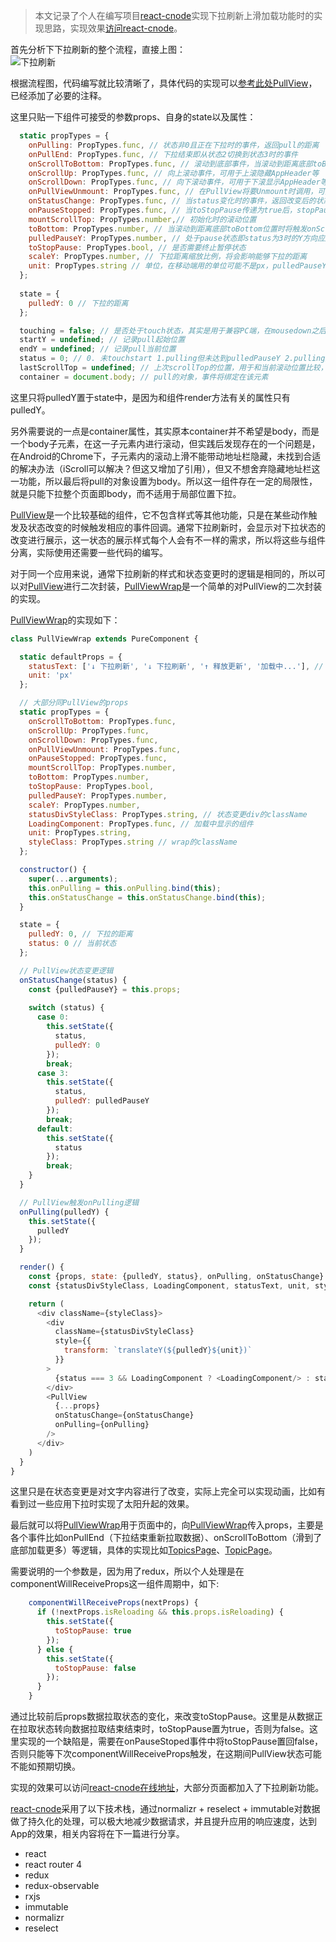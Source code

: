 > 本文记录了个人在编写项目[react-cnode](https://github.com/JoV5/react-cnode)实现下拉刷新上滑加载功能时的实现思路，实现效果[访问react-cnode](http://cnode.padabon.com)。

首先分析下下拉刷新的整个流程，直接上图：  
![下拉刷新](https://raw.githubusercontent.com/JoV5/blog/master/images/%E4%B8%8B%E6%8B%89%E5%88%B7%E6%96%B0.png)  

根据流程图，代码编写就比较清晰了，具体代码的实现可以[参考此处PullView](https://github.com/JoV5/react-cnode/blob/master/src/components/PullView.js)，已经添加了必要的注释。  

这里只贴一下组件可接受的参数props、自身的state以及属性：
```js
  static propTypes = {
    onPulling: PropTypes.func, // 状态非0且正在下拉时的事件，返回pull的距离
    onPullEnd: PropTypes.func, // 下拉结束即从状态2切换到状态3时的事件
    onScrollToBottom: PropTypes.func, // 滚动到底部事件，当滚动到距离底部toBottom位置时触发，可用于下滑加载更多
    onScrollUp: PropTypes.func, // 向上滚动事件，可用于上滚隐藏AppHeader等
    onScrollDown: PropTypes.func, // 向下滚动事件，可用于下滚显示AppHeader等
    onPullViewUnmount: PropTypes.func, // 在PullView将要Unmount时调用，可用于记录当前滚动位置，在下次Mount时作为下面的mountScrollTop参数传入，回到上次滚动位置
    onStatusChange: PropTypes.func, // 当status变化时的事件，返回改变后的状态，结合个人需要对不同状态做出相应视图改变，比如比如下拉时顶部显示相应的提示
    onPauseStopped: PropTypes.func, // 当toStopPause传递为true后，stopPause完成后的事件
    mountScrollTop: PropTypes.number,// 初始化时的滚动位置
    toBottom: PropTypes.number, // 当滚动到距离底部toBottom位置时将触发onScrollToBottom事件
    pulledPauseY: PropTypes.number, // 处于pause状态即status为3时的Y方向应所在的位置
    toStopPause: PropTypes.bool, // 是否需要终止暂停状态
    scaleY: PropTypes.number, // 下拉距离缩放比例，将会影响能够下拉的距离
    unit: PropTypes.string // 单位，在移动端用的单位可能不是px，pulledPauseY和state中的pulledY都将使用这一单位，在使用px之外的单位时，需要设置好scaleY
  };
  
  state = {
    pulledY: 0 // 下拉的距离
  };

  touching = false; // 是否处于touch状态，其实是用于兼容PC端，在mousedown之后才允许mousemove的逻辑
  startY = undefined; // 记录pull起始位置
  endY = undefined; // 记录pull当前位置
  status = 0; // 0. 未touchstart 1.pulling但未达到pulledPauseY 2.pulling达到pulledPauseY 3.进入pause状态
  lastScrollTop = undefined; // 上次scrollTop的位置，用于和当前滚动位置比较，判断是向上滚还是向下滚
  container = document.body; // pull的对象，事件将绑定在该元素
```

这里只将pulledY置于state中，是因为和组件render方法有关的属性只有pulledY。  

另外需要说的一点是container属性，其实原本container并不希望是body，而是一个body子元素，在这一子元素内进行滚动，但实践后发现存在的一个问题是，在Android的Chrome下，子元素内的滚动上滑不能带动地址栏隐藏，未找到合适的解决办法（iScroll可以解决？但这又增加了引用），但又不想舍弃隐藏地址栏这一功能，所以最后将pull的对象设置为body。所以这一组件存在一定的局限性，就是只能下拉整个页面即body，而不适用于局部位置下拉。

[PullView](https://github.com/JoV5/react-cnode/blob/master/src/components/PullView.js)是一个比较基础的组件，它不包含样式等其他功能，只是在某些动作触发及状态改变的时候触发相应的事件回调。通常下拉刷新时，会显示对下拉状态的改变进行展示，这一状态的展示样式每个人会有不一样的需求，所以将这些与组件分离，实际使用还需要一些代码的编写。  

对于同一个应用来说，通常下拉刷新的样式和状态变更时的逻辑是相同的，所以可以对[PullView](https://github.com/JoV5/react-cnode/blob/master/src/components/PullView.js)进行二次封装，[PullViewWrap](https://github.com/JoV5/react-cnode/blob/master/src/components/PullViewWrap.js)是一个简单的对PullView的二次封装的实现。 

[PullViewWrap](https://github.com/JoV5/react-cnode/blob/master/src/components/PullViewWrap.js)的实现如下：
```js
class PullViewWrap extends PureComponent {

  static defaultProps = {
    statusText: ['↓ 下拉刷新', '↓ 下拉刷新', '↑ 释放更新', '加载中...'], // 文字对应状态
    unit: 'px'
  };

  // 大部分同PullView的props
  static propTypes = {
    onScrollToBottom: PropTypes.func,
    onScrollUp: PropTypes.func,
    onScrollDown: PropTypes.func,
    onPullViewUnmount: PropTypes.func,
    onPauseStopped: PropTypes.func,
    mountScrollTop: PropTypes.number,
    toBottom: PropTypes.number,
    toStopPause: PropTypes.bool,
    pulledPauseY: PropTypes.number,
    scaleY: PropTypes.number,
    statusDivStyleClass: PropTypes.string, // 状态变更div的className
    LoadingComponent: PropTypes.func, // 加载中显示的组件
    unit: PropTypes.string,
    styleClass: PropTypes.string // wrap的className
  };

  constructor() {
    super(...arguments);
    this.onPulling = this.onPulling.bind(this);
    this.onStatusChange = this.onStatusChange.bind(this);
  }

  state = {
    pulledY: 0, // 下拉的距离
    status: 0 // 当前状态
  };

  // PullView状态变更逻辑
  onStatusChange(status) {
    const {pulledPauseY} = this.props;
    
    switch (status) {
      case 0:
        this.setState({
          status,
          pulledY: 0
        });
        break;
      case 3:
        this.setState({
          status,
          pulledY: pulledPauseY
        });
        break;
      default:
        this.setState({
          status
        });
        break;
    }
  }

  // PullView触发onPulling逻辑
  onPulling(pulledY) {
    this.setState({
      pulledY
    });
  }

  render() {
    const {props, state: {pulledY, status}, onPulling, onStatusChange} = this;
    const {statusDivStyleClass, LoadingComponent, statusText, unit, styleClass} = props;

    return (
      <div className={styleClass}>
        <div
          className={statusDivStyleClass}
          style={{
            transform: `translateY(${pulledY}${unit})`
          }}
        >
          {status === 3 && LoadingComponent ? <LoadingComponent/> : statusText[status]}
        </div>
        <PullView 
          {...props}
          onStatusChange={onStatusChange}
          onPulling={onPulling}
        />
      </div>
    )
  }
}
```
这里只是在状态变更是对文字内容进行了改变，实际上完全可以实现动画，比如有看到过一些应用下拉时实现了太阳升起的效果。  

最后就可以将[PullViewWrap](https://github.com/JoV5/react-cnode/blob/master/src/components/PullViewWrap.js)用于页面中的，向[PullViewWrap](https://github.com/JoV5/react-cnode/blob/master/src/components/PullViewWrap.js)传入props，主要是各个事件比如onPullEnd（下拉结束重新拉取数据）、onScrollToBottom（滑到了底部加载更多）等逻辑，具体的实现比如[TopicsPage](https://github.com/JoV5/react-cnode/blob/master/src/containers/TopicsPage/TopicsPageCreator.js)、[TopicPage](https://github.com/JoV5/react-cnode/blob/master/src/containers/TopicPage/index.js)。

需要说明的一个参数是，因为用了redux，所以个人处理是在componentWillReceiveProps这一组件周期中，如下:
```js
    componentWillReceiveProps(nextProps) {
      if (!nextProps.isReloading && this.props.isReloading) {
        this.setState({
          toStopPause: true
        });
      } else {
        this.setState({
          toStopPause: false
        });
      }
    }
```
通过比较前后props数据拉取状态的变化，来改变toStopPause。这里是从数据正在拉取状态转向数据拉取结束结束时，toStopPause置为true，否则为false。这里实现的一个缺陷是，需要在onPauseStoped事件中将toStopPause置回false，否则只能等下次componentWillReceiveProps触发，在这期间PullView状态可能不能如预期切换。  

实现的效果可以访问[react-cnode在线地址](http://cnode.padabon.com)，大部分页面都加入了下拉刷新功能。

[react-cnode](https://github.com/JoV5/react-cnode)采用了以下技术栈，通过normalizr + reselect + immutable对数据做了持久化的处理，可以极大地减少数据请求，并且提升应用的响应速度，达到App的效果，相关内容将在下一篇进行分享。
* react
* react router 4
* redux
* redux-observable
* rxjs
* immutable
* normalizr
* reselect
 